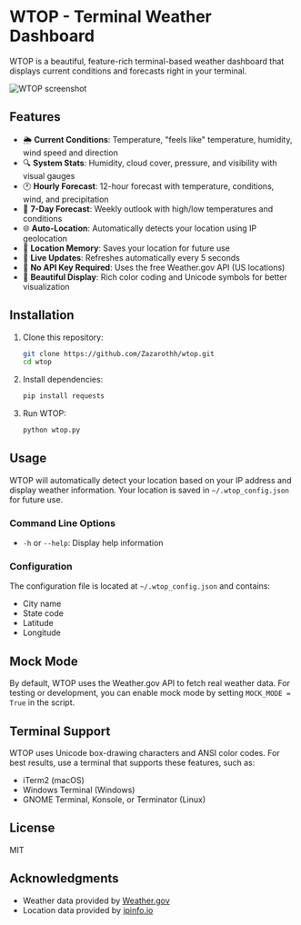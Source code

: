 # WTOP - Terminal Weather Dashboard

WTOP is a beautiful, feature-rich terminal-based weather dashboard that displays current conditions and forecasts right in your terminal.

![WTOP screenshot](https://i.imgur.com/your-screenshot-here.png)

## Features

- 🌦️ **Current Conditions**: Temperature, "feels like" temperature, humidity, wind speed and direction
- 🔍 **System Stats**: Humidity, cloud cover, pressure, and visibility with visual gauges
- 🕐 **Hourly Forecast**: 12-hour forecast with temperature, conditions, wind, and precipitation
- 📅 **7-Day Forecast**: Weekly outlook with high/low temperatures and conditions
- 🌐 **Auto-Location**: Automatically detects your location using IP geolocation
- 💾 **Location Memory**: Saves your location for future use
- 🔄 **Live Updates**: Refreshes automatically every 5 seconds
- 🎯 **No API Key Required**: Uses the free Weather.gov API (US locations)
- 🎨 **Beautiful Display**: Rich color coding and Unicode symbols for better visualization

## Installation

1. Clone this repository:
   ```bash
   git clone https://github.com/Zazarothh/wtop.git
   cd wtop
   ```

2. Install dependencies:
   ```bash
   pip install requests
   ```

3. Run WTOP:
   ```bash
   python wtop.py
   ```

## Usage

WTOP will automatically detect your location based on your IP address and display weather information. Your location is saved in `~/.wtop_config.json` for future use.

### Command Line Options

- `-h` or `--help`: Display help information

### Configuration

The configuration file is located at `~/.wtop_config.json` and contains:
- City name
- State code
- Latitude
- Longitude

## Mock Mode

By default, WTOP uses the Weather.gov API to fetch real weather data. For testing or development, you can enable mock mode by setting `MOCK_MODE = True` in the script.

## Terminal Support

WTOP uses Unicode box-drawing characters and ANSI color codes. For best results, use a terminal that supports these features, such as:
- iTerm2 (macOS)
- Windows Terminal (Windows)
- GNOME Terminal, Konsole, or Terminator (Linux)

## License

MIT

## Acknowledgments

- Weather data provided by [Weather.gov](https://www.weather.gov/)
- Location data provided by [ipinfo.io](https://ipinfo.io/)